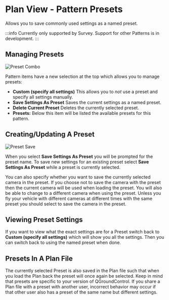 # Plan View - Pattern Presets

Allows you to save commonly used settings as a named preset.

:::info
Currently only supported by Survey. Support for other Patterns is in development.
:::

## Managing Presets

![Preset Combo](../../../assets/plan/pattern/pattern_preset_combo.jpg)

Pattern items have a new selection at the top which allows you to manage presets:

- **Custom (specify all settings)** This allows you to _not_ use a preset and specify all settings manually.
- **Save Settings As Preset** Saves the current settings as a named preset.
- **Delete Current Preset** Deletes the currently selected preset.
- **Presets:** Below this item will be listed the available presets for this pattern.

## Creating/Updating A Preset

![Preset Save](../../../assets/plan/pattern/pattern_preset_save.jpg)

When you select **Save Settings As Preset** you will be prompted for the preset name. To save new settings for an existing preset select **Save Settings As Preset** while a preset is currently selected.

You can also specify whether you want to save the currently selected camera in the preset. If you choose not to save the camera with the preset then the current camera will be used when loading the preset. You will also be able to change to a different camera when using the preset. Unless you fly your vehicle with different cameras at different times with the same preset you should select to save the camera in the preset.

## Viewing Preset Settings

If you want to view what the exact settings are for a Preset switch back to **Custom (specify all settings)** which will show you all the settings. Then you can switch back to using the named preset when done.

## Presets In A Plan File

The currently selected Preset is also saved in the Plan file such that when you load the Plan back the preset will once again be selected. Keep in mind that presets are specific to your version of QGroundControl. If you share a Plan file with a preset with another user, incorrect behavior may occur if that other user also has a preset of the same name but different settings.
